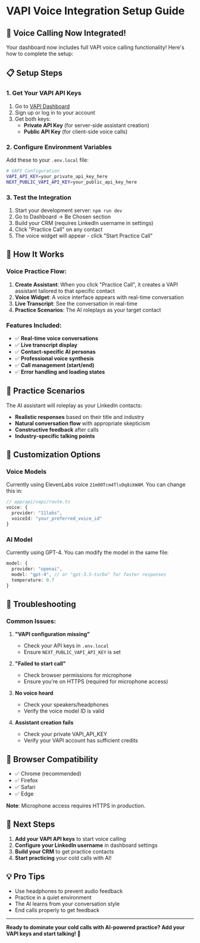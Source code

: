 # VAPI Voice Integration Setup Guide

## 🎤 Voice Calling Now Integrated!

Your dashboard now includes full VAPI voice calling functionality! Here's how to complete the setup:

## 📋 Setup Steps

### 1. Get Your VAPI API Keys
1. Go to [VAPI Dashboard](https://dashboard.vapi.ai)
2. Sign up or log in to your account
3. Get both keys:
   - **Private API Key** (for server-side assistant creation)
   - **Public API Key** (for client-side voice calls)

### 2. Configure Environment Variables
Add these to your `.env.local` file:

```bash
# VAPI Configuration
VAPI_API_KEY=your_private_api_key_here
NEXT_PUBLIC_VAPI_API_KEY=your_public_api_key_here
```

### 3. Test the Integration
1. Start your development server: `npm run dev`
2. Go to Dashboard → Be Chosen section
3. Build your CRM (requires LinkedIn username in settings)
4. Click "Practice Call" on any contact
5. The voice widget will appear - click "Start Practice Call"

## 🚀 How It Works

### Voice Practice Flow:
1. **Create Assistant**: When you click "Practice Call", it creates a VAPI assistant tailored to that specific contact
2. **Voice Widget**: A voice interface appears with real-time conversation
3. **Live Transcript**: See the conversation in real-time
4. **Practice Scenarios**: The AI roleplays as your target contact

### Features Included:
- ✅ **Real-time voice conversations**
- ✅ **Live transcript display**
- ✅ **Contact-specific AI personas**
- ✅ **Professional voice synthesis**
- ✅ **Call management (start/end)**
- ✅ **Error handling and loading states**

## 🎯 Practice Scenarios

The AI assistant will roleplay as your LinkedIn contacts:
- **Realistic responses** based on their title and industry
- **Natural conversation flow** with appropriate skepticism
- **Constructive feedback** after calls
- **Industry-specific talking points**

## 🔧 Customization Options

### Voice Models
Currently using ElevenLabs voice `21m00Tcm4TlvDq8ikWAM`. You can change this in:
```typescript
// app/api/vapi/route.ts
voice: {
  provider: "11labs",
  voiceId: "your_preferred_voice_id"
}
```

### AI Model
Currently using GPT-4. You can modify the model in the same file:
```typescript
model: {
  provider: "openai",
  model: "gpt-4", // or "gpt-3.5-turbo" for faster responses
  temperature: 0.7
}
```

## 🐛 Troubleshooting

### Common Issues:

1. **"VAPI configuration missing"**
   - Check your API keys in `.env.local`
   - Ensure `NEXT_PUBLIC_VAPI_API_KEY` is set

2. **"Failed to start call"**
   - Check browser permissions for microphone
   - Ensure you're on HTTPS (required for microphone access)

3. **No voice heard**
   - Check your speakers/headphones
   - Verify the voice model ID is valid

4. **Assistant creation fails**
   - Check your private VAPI_API_KEY
   - Verify your VAPI account has sufficient credits

## 📱 Browser Compatibility

- ✅ Chrome (recommended)
- ✅ Firefox
- ✅ Safari
- ✅ Edge

**Note**: Microphone access requires HTTPS in production.

## 🎉 Next Steps

1. **Add your VAPI API keys** to start voice calling
2. **Configure your LinkedIn username** in dashboard settings
3. **Build your CRM** to get practice contacts
4. **Start practicing** your cold calls with AI!

## 💡 Pro Tips

- Use headphones to prevent audio feedback
- Practice in a quiet environment
- The AI learns from your conversation style
- End calls properly to get feedback

---

**Ready to dominate your cold calls with AI-powered practice? Add your VAPI keys and start talking! 🎤**
